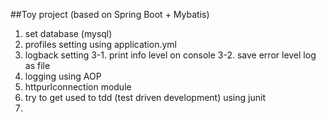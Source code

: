 ##Toy project (based on Spring Boot + Mybatis)

1. set database (mysql)
2. profiles setting using application.yml
3. logback setting 
  3-1. print info level on console
  3-2. save error level log as file
4. logging using AOP
5. httpurlconnection module 
6. try to get used to tdd (test driven development) using junit
7. 

